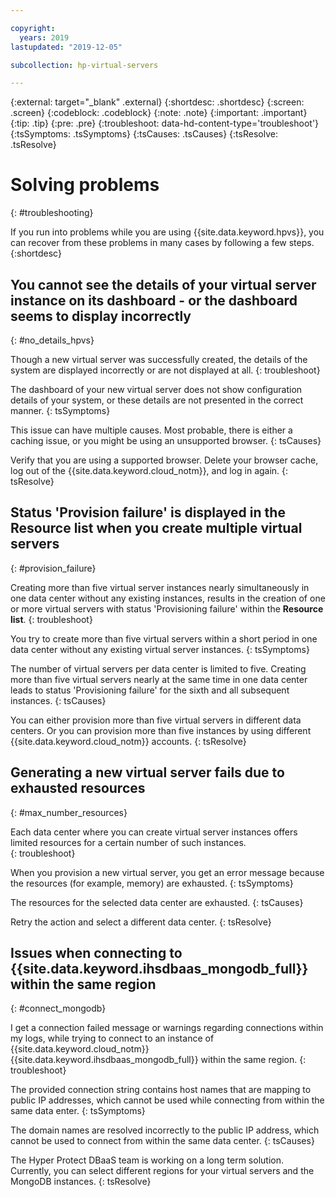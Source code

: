 ```yaml
---

copyright:
  years: 2019
lastupdated: "2019-12-05"

subcollection: hp-virtual-servers

---
```


{:external: target="_blank" .external}
{:shortdesc: .shortdesc}
{:screen: .screen}
{:codeblock: .codeblock}
{:note: .note}
{:important: .important}
{:tip: .tip}
{:pre: .pre}
{:troubleshoot: data-hd-content-type='troubleshoot'}
{:tsSymptoms: .tsSymptoms}
{:tsCauses: .tsCauses}
{:tsResolve: .tsResolve}

# Solving problems
{: #troubleshooting}

If you run into problems while you are using {{site.data.keyword.hpvs}}, you can recover from these problems in many cases by following a few steps.
{:shortdesc}

## You cannot see the details of your virtual server instance on its dashboard - or the dashboard seems to display incorrectly
{: #no_details_hpvs}

Though a new virtual server was successfully created, the details of the system are displayed incorrectly or are not displayed at all.
{: troubleshoot}

The dashboard of your new virtual server does not show configuration details of your system, or these details are not presented in the correct manner.
{: tsSymptoms}

This issue can have multiple causes. Most probable, there is either a caching issue, or you might be using an unsupported browser.
{: tsCauses}

Verify that you are using a supported browser. Delete your browser cache, log out of the {{site.data.keyword.cloud_notm}}, and log in again.
{: tsResolve}

## Status 'Provision failure' is displayed in the **Resource list** when you create multiple virtual servers
{: #provision_failure}

Creating more than five virtual server instances nearly simultaneously in one data center without any existing instances, results in the creation of one or more virtual servers with status 'Provisioning failure' within the **Resource list**.
{: troubleshoot}

You try to create more than five virtual servers within a short period in one data center without any existing virtual server instances.
{: tsSymptoms}

The number of virtual servers per data center is limited to five. Creating more than five virtual servers nearly at the same time in one data center leads to status 'Provisioning failure' for the sixth and all subsequent instances.
{: tsCauses}

You can either provision more than five virtual servers in different data centers. Or you can provision more than five instances by using different {{site.data.keyword.cloud_notm}} accounts.
{: tsResolve}


##  Generating a new virtual server fails due to exhausted resources
{: #max_number_resources}

Each data center where you can create virtual server instances offers limited resources for a certain number of such instances.  
{: troubleshoot}

When you provision a new virtual server, you get an error message because the resources (for example, memory) are exhausted.
{: tsSymptoms}

The resources for the selected data center are exhausted.
{: tsCauses}

Retry the action and select a different data center.
{: tsResolve}


## Issues when connecting to {{site.data.keyword.ihsdbaas_mongodb_full}} within the same region
{: #connect_mongodb}

I get a connection failed message or warnings regarding connections within my logs, while trying to connect to an instance of {{site.data.keyword.cloud_notm}} {{site.data.keyword.ihsdbaas_mongodb_full}} within the same region.
{: troubleshoot}

The provided connection string contains host names that are mapping to public IP addresses, which cannot be used while connecting from within the same data enter.
{: tsSymptoms}

The domain names are resolved incorrectly to the public IP address, which cannot be used to connect from within the same data center.
{: tsCauses}

The Hyper Protect DBaaS team is working on a long term solution. Currently, you can select different regions for your virtual servers and the MongoDB instances.
{: tsResolve}
